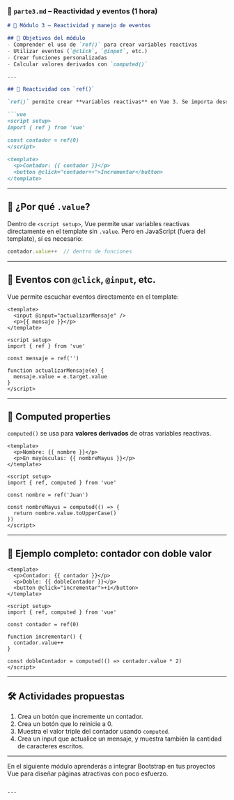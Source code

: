 
### 📂 `parte3.md` – Reactividad y eventos (1 hora)

````markdown
# 🧠 Módulo 3 – Reactividad y manejo de eventos

## 🎯 Objetivos del módulo
- Comprender el uso de `ref()` para crear variables reactivas
- Utilizar eventos (`@click`, `@input`, etc.)
- Crear funciones personalizadas
- Calcular valores derivados con `computed()`

---

## 🔁 Reactividad con `ref()`

`ref()` permite crear **variables reactivas** en Vue 3. Se importa desde `vue` y se accede a su valor con `.value`.

```vue
<script setup>
import { ref } from 'vue'

const contador = ref(0)
</script>

<template>
  <p>Contador: {{ contador }}</p>
  <button @click="contador++">Incrementar</button>
</template>
````

---

## 🧠 ¿Por qué `.value`?

Dentro de `<script setup>`, Vue permite usar variables reactivas directamente en el template sin `.value`.
Pero en JavaScript (fuera del template), sí es necesario:

```js
contador.value++  // dentro de funciones
```

---

## 🔘 Eventos con `@click`, `@input`, etc.

Vue permite escuchar eventos directamente en el template:

```vue
<template>
  <input @input="actualizarMensaje" />
  <p>{{ mensaje }}</p>
</template>

<script setup>
import { ref } from 'vue'

const mensaje = ref('')

function actualizarMensaje(e) {
  mensaje.value = e.target.value
}
</script>
```

---

## 🧮 Computed properties

`computed()` se usa para **valores derivados** de otras variables reactivas.

```vue
<template>
  <p>Nombre: {{ nombre }}</p>
  <p>En mayúsculas: {{ nombreMayus }}</p>
</template>

<script setup>
import { ref, computed } from 'vue'

const nombre = ref('Juan')

const nombreMayus = computed(() => {
  return nombre.value.toUpperCase()
})
</script>
```

---

## 📌 Ejemplo completo: contador con doble valor

```vue
<template>
  <p>Contador: {{ contador }}</p>
  <p>Doble: {{ dobleContador }}</p>
  <button @click="incrementar">+1</button>
</template>

<script setup>
import { ref, computed } from 'vue'

const contador = ref(0)

function incrementar() {
  contador.value++
}

const dobleContador = computed(() => contador.value * 2)
</script>
```

---

## 🛠 Actividades propuestas

1. Crea un botón que incremente un contador.
2. Crea un botón que lo reinicie a 0.
3. Muestra el valor triple del contador usando `computed`.
4. Crea un input que actualice un mensaje, y muestra también la cantidad de caracteres escritos.

---

En el siguiente módulo aprenderás a integrar Bootstrap en tus proyectos Vue para diseñar páginas atractivas con poco esfuerzo.

```

---

